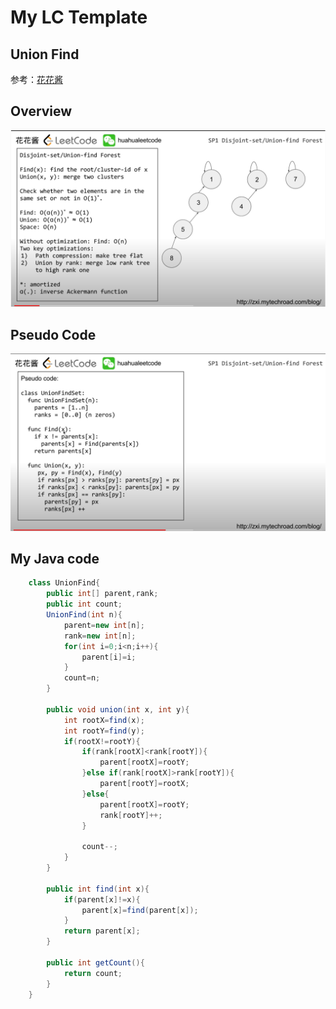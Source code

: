# My LC Template

## Union Find

参考：[花花酱](https://www.youtube.com/watch?v=VJnUwsE4fWA&t=791s)

## Overview

![union find overview](uf-overview.png)

## Pseudo Code

![pesudo code](uf-pseudo-code.png)

## My Java code

```java
    class UnionFind{
        public int[] parent,rank;
        public int count;
        UnionFind(int n){
            parent=new int[n];
            rank=new int[n];
            for(int i=0;i<n;i++){
                parent[i]=i;
            }
            count=n;
        }
        
        public void union(int x, int y){
            int rootX=find(x);
            int rootY=find(y);
            if(rootX!=rootY){
                if(rank[rootX]<rank[rootY]){
                    parent[rootX]=rootY;
                }else if(rank[rootX]>rank[rootY]){
                    parent[rootY]=rootX;
                }else{
                    parent[rootX]=rootY;
                    rank[rootY]++;
                }
                
                count--;
            }
        }
        
        public int find(int x){
            if(parent[x]!=x){
                parent[x]=find(parent[x]);
            }
            return parent[x];
        }
        
        public int getCount(){
            return count;
        }
    }
```

